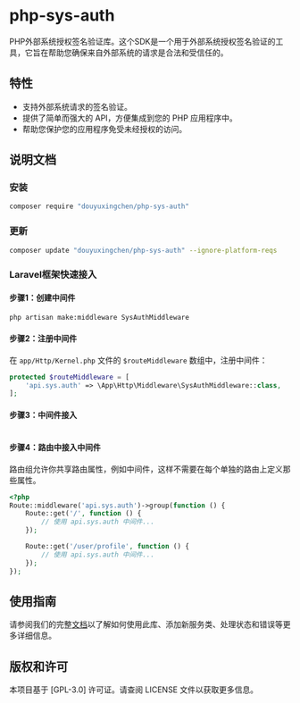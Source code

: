 # php-sys-auth  
PHP外部系统授权签名验证库。这个SDK是一个用于外部系统授权签名验证的工具，它旨在帮助您确保来自外部系统的请求是合法和受信任的。

## 特性
- 支持外部系统请求的签名验证。
- 提供了简单而强大的 API，方便集成到您的 PHP 应用程序中。
- 帮助您保护您的应用程序免受未经授权的访问。

## 说明文档

### 安装 
```bash
composer require "douyuxingchen/php-sys-auth"
```

### 更新
```bash
composer update "douyuxingchen/php-sys-auth" --ignore-platform-reqs
```

### Laravel框架快速接入

#### 步骤1：创建中间件
```bash
php artisan make:middleware SysAuthMiddleware
```

#### 步骤2：注册中间件

在 `app/Http/Kernel.php` 文件的 `$routeMiddleware` 数组中，注册中间件：

```php
protected $routeMiddleware = [
    'api.sys.auth' => \App\Http\Middleware\SysAuthMiddleware::class,
];
```

#### 步骤3：中间件接入
```php

```

#### 步骤4：路由中接入中间件
路由组允许你共享路由属性，例如中间件，这样不需要在每个单独的路由上定义那些属性。
```php
<?php
Route::middleware('api.sys.auth')->group(function () {
    Route::get('/', function () {
        // 使用 api.sys.auth 中间件...
    });

    Route::get('/user/profile', function () {
        // 使用 api.sys.auth 中间件...
    });
});
```

## 使用指南
请参阅我们的完整[文档](docs)以了解如何使用此库、添加新服务类、处理状态和错误等更多详细信息。

## 版权和许可
本项目基于 [GPL-3.0] 许可证。请查阅 LICENSE 文件以获取更多信息。